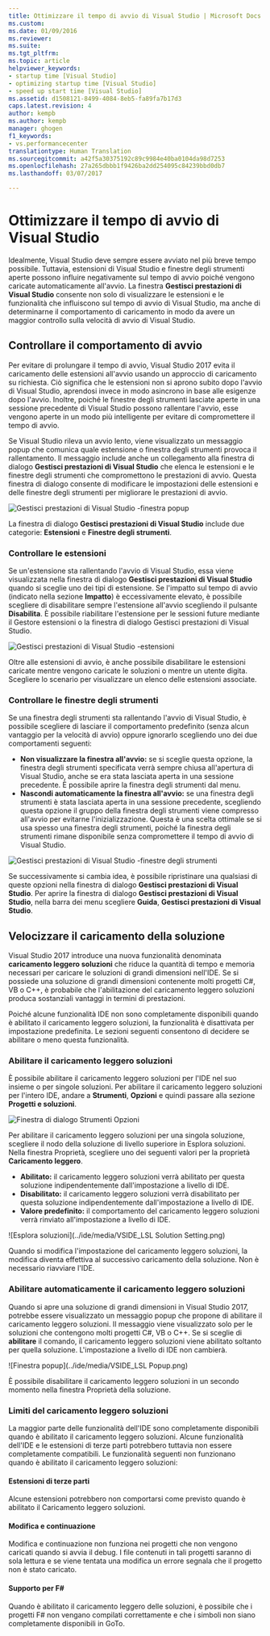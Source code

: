 ```yaml
---
title: Ottimizzare il tempo di avvio di Visual Studio | Microsoft Docs
ms.custom: 
ms.date: 01/09/2016
ms.reviewer: 
ms.suite: 
ms.tgt_pltfrm: 
ms.topic: article
helpviewer_keywords:
- startup time [Visual Studio]
- optimizing startup time [Visual Studio]
- speed up start time [Visual Studio]
ms.assetid: d1508121-8499-4084-8eb5-fa89fa7b17d3
caps.latest.revision: 4
author: kempb
ms.author: kempb
manager: ghogen
f1_keywords:
- vs.performancecenter
translationtype: Human Translation
ms.sourcegitcommit: a42f5a30375192c89c9984e40ba0104da98d7253
ms.openlocfilehash: 27a265dbbb1f9426ba2dd254095c84239bbd0db7
ms.lasthandoff: 03/07/2017

---
```

# <a name="optimize-visual-studio-startup-time"></a>Ottimizzare il tempo di avvio di Visual Studio
Idealmente, Visual Studio deve sempre essere avviato nel più breve tempo possibile. Tuttavia, estensioni di Visual Studio e finestre degli strumenti aperte possono influire negativamente sul tempo di avvio poiché vengono caricate automaticamente all'avvio. La finestra **Gestisci prestazioni di Visual Studio** consente non solo di visualizzare le estensioni e le funzionalità che influiscono sul tempo di avvio di Visual Studio, ma anche di determinarne il comportamento di caricamento in modo da avere un maggior controllo sulla velocità di avvio di Visual Studio.

## <a name="control-startup-behavior"></a>Controllare il comportamento di avvio

Per evitare di prolungare il tempo di avvio, Visual Studio 2017 evita il caricamento delle estensioni all'avvio usando un approccio di caricamento su richiesta. Ciò significa che le estensioni non si aprono subito dopo l'avvio di Visual Studio, aprendosi invece in modo asincrono in base alle esigenze dopo l'avvio. Inoltre, poiché le finestre degli strumenti lasciate aperte in una sessione precedente di Visual Studio possono rallentare l'avvio, esse vengono aperte in un modo più intelligente per evitare di compromettere il tempo di avvio.

Se Visual Studio rileva un avvio lento, viene visualizzato un messaggio popup che comunica quale estensione o finestra degli strumenti provoca il rallentamento. Il messaggio include anche un collegamento alla finestra di dialogo **Gestisci prestazioni di Visual Studio** che elenca le estensioni e le finestre degli strumenti che compromettono le prestazioni di avvio. Questa finestra di dialogo consente di modificare le impostazioni delle estensioni e delle finestre degli strumenti per migliorare le prestazioni di avvio.

![Gestisci prestazioni di Visual Studio -finestra popup](../ide/media/vside_perfdialog_popup.PNG "Gestisci prestazioni di Visual Studio - finestra popup")

La finestra di dialogo **Gestisci prestazioni di Visual Studio** include due categorie: **Estensioni** e **Finestre degli strumenti**.

### <a name="control-extensions"></a>Controllare le estensioni
Se un'estensione sta rallentando l'avvio di Visual Studio, essa viene visualizzata nella finestra di dialogo **Gestisci prestazioni di Visual Studio** quando si sceglie uno dei tipi di estensione. Se l'impatto sul tempo di avvio (indicato nella sezione **Impatto**) è eccessivamente elevato, è possibile scegliere di disabilitare sempre l'estensione all'avvio scegliendo il pulsante **Disabilita**. È possibile riabilitare l'estensione per le sessioni future mediante il Gestore estensioni o la finestra di dialogo Gestisci prestazioni di Visual Studio.

![Gestisci prestazioni di Visual Studio -estensioni](../ide/media/vside_perfdialog_extensions.PNG "Gestisci prestazioni di Visual Studio - estensioni")

Oltre alle estensioni di avvio, è anche possibile disabilitare le estensioni caricate mentre vengono caricate le soluzioni o mentre un utente digita. Scegliere lo scenario per visualizzare un elenco delle estensioni associate.

### <a name="control-tool-windows"></a>Controllare le finestre degli strumenti
Se una finestra degli strumenti sta rallentando l'avvio di Visual Studio, è possibile scegliere di lasciare il comportamento predefinito (senza alcun vantaggio per la velocità di avvio) oppure ignorarlo scegliendo uno dei due comportamenti seguenti:

- **Non visualizzare la finestra all'avvio:** se si sceglie questa opzione, la finestra degli strumenti specificata verrà sempre chiusa all'apertura di Visual Studio, anche se era stata lasciata aperta in una sessione precedente. È possibile aprire la finestra degli strumenti dal menu.
- **Nascondi automaticamente la finestra all'avvio:** se una finestra degli strumenti è stata lasciata aperta in una sessione precedente, scegliendo questa opzione il gruppo della finestra degli strumenti viene compresso all'avvio per evitarne l'inizializzazione. Questa è una scelta ottimale se si usa spesso una finestra degli strumenti, poiché la finestra degli strumenti rimane disponibile senza compromettere il tempo di avvio di Visual Studio.

![Gestisci prestazioni di Visual Studio -finestre degli strumenti](../ide/media/vside_perfdialog_toolwindows.PNG "Gestisci prestazioni di Visual Studio - finestre degli strumenti")

Se successivamente si cambia idea, è possibile ripristinare una qualsiasi di queste opzioni nella finestra di dialogo **Gestisci prestazioni di Visual Studio**. Per aprire la finestra di dialogo **Gestisci prestazioni di Visual Studio**, nella barra dei menu scegliere **Guida**, **Gestisci prestazioni di Visual Studio**.

## <a name="speed-up-solution-load"></a>Velocizzare il caricamento della soluzione

Visual Studio 2017 introduce una nuova funzionalità denominata **caricamento leggero soluzioni** che riduce la quantità di tempo e memoria necessari per caricare le soluzioni di grandi dimensioni nell'IDE. Se si possiede una soluzione di grandi dimensioni contenente molti progetti C#, VB o C++, è probabile che l'abilitazione del caricamento leggero soluzioni produca sostanziali vantaggi in termini di prestazioni.

Poiché alcune funzionalità IDE non sono completamente disponibili quando è abilitato il caricamento leggero soluzioni, la funzionalità è disattivata per impostazione predefinita. Le sezioni seguenti consentono di decidere se abilitare o meno questa funzionalità.

### <a name="enable-lightweight-solution-load"></a>Abilitare il caricamento leggero soluzioni

È possibile abilitare il caricamento leggero soluzioni per l'IDE nel suo insieme o per singole soluzioni. Per abilitare il caricamento leggero soluzioni per l'intero IDE, andare a **Strumenti**, **Opzioni** e quindi passare alla sezione **Progetti e soluzioni**.

![Finestra di dialogo Strumenti Opzioni](../ide/media/VSIDE_LightweightSolutionLoad.png)

Per abilitare il caricamento leggero soluzioni per una singola soluzione, scegliere il nodo della soluzione di livello superiore in Esplora soluzioni.  Nella finestra Proprietà, scegliere uno dei seguenti valori per la proprietà **Caricamento leggero**.

- **Abilitato:** il caricamento leggero soluzioni verrà abilitato per questa soluzione indipendentemente dall'impostazione a livello di IDE.
- **Disabilitato:** il caricamento leggero soluzioni verrà disabilitato per questa soluzione indipendentemente dall'impostazione a livello di IDE.
- **Valore predefinito:** il comportamento del caricamento leggero soluzioni verrà rinviato all'impostazione a livello di IDE.

![Esplora soluzioni](../ide/media/VSIDE_LSL Solution Setting.png)

Quando si modifica l'impostazione del caricamento leggero soluzioni, la modifica diventa effettiva al successivo caricamento della soluzione. Non è necessario riavviare l'IDE.

### <a name="automatically-enable-lightweight-solution-load"></a>Abilitare automaticamente il caricamento leggero soluzioni

Quando si apre una soluzione di grandi dimensioni in Visual Studio 2017, potrebbe essere visualizzato un messaggio popup che propone di abilitare il caricamento leggero soluzioni. Il messaggio viene visualizzato solo per le soluzioni che contengono molti progetti C#, VB o C++. Se si sceglie di **abilitare** il comando, il caricamento leggero soluzioni viene abilitato soltanto per quella soluzione. L'impostazione a livello di IDE non cambierà.

![Finestra popup](../ide/media/VSIDE_LSL Popup.png)

È possibile disabilitare il caricamento leggero soluzioni in un secondo momento nella finestra Proprietà della soluzione.

### <a name="lightweight-solution-load-limitations"></a>Limiti del caricamento leggero soluzioni
La maggior parte delle funzionalità dell'IDE sono completamente disponibili quando è abilitato il caricamento leggero soluzioni. Alcune funzionalità dell'IDE e le estensioni di terze parti potrebbero tuttavia non essere completamente compatibili.  Le funzionalità seguenti non funzionano quando è abilitato il caricamento leggero soluzioni:

#### <a name="third-party-extensions"></a>Estensioni di terze parti
Alcune estensioni potrebbero non comportarsi come previsto quando è abilitato il Caricamento leggero soluzioni.

#### <a name="edit-and-continue"></a>Modifica e continuazione
Modifica e continuazione non funziona nei progetti che non vengono caricati quando si avvia il debug. I file contenuti in tali progetti saranno di sola lettura e se viene tentata una modifica un errore segnala che il progetto non è stato caricato.

#### <a name="f-support"></a>Supporto per F#
Quando è abilitato il caricamento leggero delle soluzioni, è possibile che i progetti F# non vengano compilati correttamente e che i simboli non siano completamente disponibili in GoTo.

